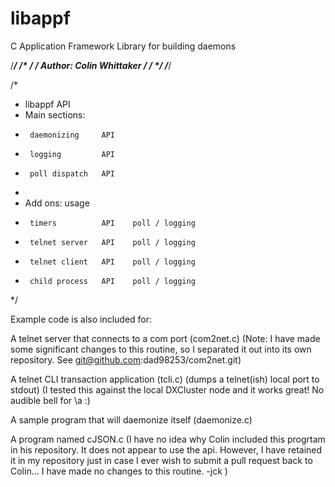 # libappf
C Application Framework Library for building daemons


/*****************************************************************************/
/*                                                                           */
/* Author: Colin Whittaker                                                   */
/*                                                                           */
/*****************************************************************************/

/*
 * libappf API
 *   Main sections:
 *      daemonizing     API
 *      logging         API
 *      poll dispatch   API
 *
 *   Add ons:				   usage
 *      timers          API	   poll / logging
 *      telnet server   API    poll / logging
 *      telnet client   API    poll / logging
 *      child process   API    poll / logging
 */

Example code is also included for:

 A telnet server that connects to a com port (com2net.c) (Note: I have made some significant changes to this routine, so I separated it out into its own repository. See git@github.com:dad98253/com2net.git)
 
 A telnet CLI transaction application (tcli.c) (dumps a telnet(ish) local port to stdout) (I tested this against the local DXCluster node and it works great! No audible bell for \a :)
 
 A sample program that will daemonize itself (daemonize.c)
 
 A program named cJSON.c (I have no idea why Colin included this progrtam in his repository. It does not appear to use the api. However, I have retained it in my repository just in case I ever wish to submit a pull request back to Colin... I have made no changes to this routine. -jck )

   


